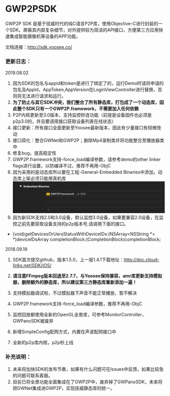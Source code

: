 # GWP2PSDK
GWP2P SDK 是基于技威时代的纯C语言P2P库，使用Objective-C进行封装的一个SDK。屏蔽其内部复杂细节，对外提供较为简洁的API接口，方便第三方应用快速集成智能摄像机等设备的APP功能。

文档连接：http://sdk.yoosee.co/

### 更新日志：

2019.08.02

1. 因为SDK的包名与appid和token是进行了绑定了的，运行Demo时请将申请的包名及AppId，AppToken,AppVersion在LoginViewController进行替换，否则将无法进行请求和运行。
2. **为了防止与其它SDK冲突，我们整合了所有静态库，打包成了一个动态库，因此整个SDK只有一个GWP2P.framework，不需要加入任何依赖**
3. P2P内核更新至3.0版本，支持监控秒连功能（前提是设备固件也必须是p2p3.0的，并且要调用接口获取设备列表在线状态）
4. 接口更新：所有接口全面更新至Yoosee最新版本，因此有少量接口有轻微改动
5. 接口简化：整合GWNet和GWP2P；删除Mp4录制类并将功能整合至播放器类中
6. 修复bug，提高稳定性
7. GWP2P.framework支持-force_load编译参数，请参考demo的other linker flags进行设置，以防编译不过，推荐不再用-ObjC
8. 因为采用的是动态库所以要在工程-General-Embedded Binaries中添加，动态库上架必须只能用真机库
![image](https://raw.githubusercontent.com/GWTimes/GWP2PSDK/master/GWP2PDemo/png/embeded.png "不设置工程会报错找不到库文件")
9. 因为新SDK支持2.0和3.0设备，默认监控3.0设备，如果要兼容2.0设备，在监控之前先要获取设备支持的p2p版本号,请调用下面的接口。
- (void)getDevicesOrUersStatusWithDeviceIDs:(NSArray<NSString *> *)deviceIDsArray
completionBlock:(CompletionBlock)completionBlock;


2018.09.19

1. SDK首次提交github，版本1.5.0，上一版1.4.1下载地址：http://doc.cloud-links.net/SDK/iOS/

2. **请注意FFmpeg版本回退至2.7.7，与Yoosee保持兼容，amr库更新支持模拟器，删除额外的静态库，所以建议第三方静态库重新添加一遍！**
3. 支持模拟器调试啦，不过模拟器下声音不能正常播放，暂不解决
4. GWP2P.framework支持-force_load编译参数，推荐不再用-ObjC
5. 监控回放都使用全新的OpenGL全景库，可参考MonitorController，GWPanoSDK被废弃
6. 新增SimpleConfig配网方式，内置在声波配网接口中
7. 全新的p2p库内核，p2p秒上线

### 补充说明：

1. 未来将加快SDK的发布节奏，如果有什么问题可在Issues中反馈，如果比较急的问题可联系客服。
2. 目前已将全景功能全面集成在了GWP2P中，废弃掉了GWPanoSDK，未来将把GWNet集成进GWP2P，实现技威静态库的统一。